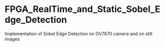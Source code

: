 # FPGA_RealTime_and_Static_Sobel_Edge_Detection
Implementation of  Sobel Edge Detection on OV7670 camera and on still images
